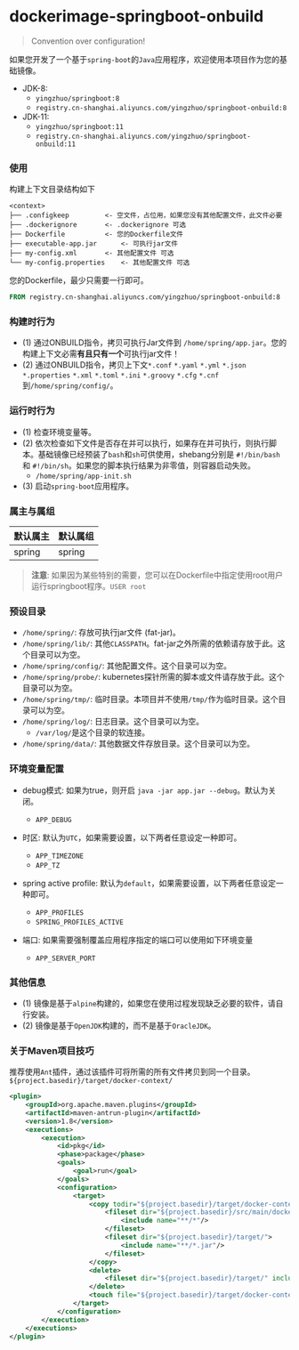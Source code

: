 # dockerimage-springboot-onbuild

> Convention over configuration!

如果您开发了一个基于`spring-boot`的`Java`应用程序，欢迎使用本项目作为您的基础镜像。

 * JDK-8:  
    * `yingzhuo/springboot:8`
    * `registry.cn-shanghai.aliyuncs.com/yingzhuo/springboot-onbuild:8`
 * JDK-11: 
    * `yingzhuo/springboot:11` 
    * `registry.cn-shanghai.aliyuncs.com/yingzhuo/springboot-onbuild:11`

### 使用

构建上下文目录结构如下

```
<context>
├── .configkeep			<- 空文件，占位用，如果您没有其他配置文件，此文件必要
├── .dockerignore		<- .dockerignore 可选
├── Dockerfile			<- 您的Dockerfile文件
├── executable-app.jar		<- 可执行jar文件
├── my-config.xml		<- 其他配置文件 可选
└── my-config.properties	<- 其他配置文件 可选
```

您的Dockerfile，最少只需要一行即可。

```Dockerfile
FROM registry.cn-shanghai.aliyuncs.com/yingzhuo/springboot-onbuild:8
```

### 构建时行为

* (1) 通过ONBUILD指令，拷贝可执行Jar文件到 `/home/spring/app.jar`。您的构建上下文必需**有且只有一个**可执行jar文件！
* (2) 通过ONBUILD指令，拷贝上下文`*.conf` `*.yaml` `*.yml` `*.json` `*.properties` `*.xml` `*.toml` `*.ini` `*.groovy` `*.cfg` `*.cnf`到`/home/spring/config/`。

### 运行时行为

* (1) 检查环境变量等。
* (2) 依次检查如下文件是否存在并可以执行，如果存在并可执行，则执行脚本。基础镜像已经预装了`bash`和`sh`可供使用，shebang分别是 `#!/bin/bash` 和 `#!/bin/sh`。如果您的脚本执行结果为非零值，则容器启动失败。
   * `/home/spring/app-init.sh`
* (3) 启动`spring-boot`应用程序。

### 属主与属组

默认属主 | 默认属组 |
--------|---------|
spring  | spring  |

> **注意**: 如果因为某些特别的需要，您可以在Dockerfile中指定使用root用户运行springboot程序。`USER root`

### 预设目录

* `/home/spring/`: 存放可执行jar文件 (fat-jar)。
* `/home/spring/lib/`: 其他`CLASSPATH`。fat-jar之外所需的依赖请存放于此。这个目录可以为空。
* `/home/spring/config/`: 其他配置文件。这个目录可以为空。
* `/home/spring/probe/`: kubernetes探针所需的脚本或文件请存放于此。这个目录可以为空。
* `/home/spring/tmp/`: 临时目录。本项目并不使用`/tmp/`作为临时目录。这个目录可以为空。
* `/home/spring/log/`: 日志目录。这个目录可以为空。
  * `/var/log/`是这个目录的软连接。
* `/home/spring/data/`: 其他数据文件存放目录。这个目录可以为空。

### 环境变量配置

* debug模式: 如果为true，则开启 `java -jar app.jar --debug`。默认为关闭。
  * `APP_DEBUG`

* 时区: 默认为`UTC`，如果需要设置，以下两者任意设定一种即可。
  * `APP_TIMEZONE` 
  * `APP_TZ`

* spring active profile: 默认为`default`，如果需要设置，以下两者任意设定一种即可。
  * `APP_PROFILES`
  * `SPRING_PROFILES_ACTIVE`

* 端口: 如果需要强制覆盖应用程序指定的端口可以使用如下环境变量
  * `APP_SERVER_PORT`

### 其他信息

* (1) 镜像是基于`alpine`构建的，如果您在使用过程发现缺乏必要的软件，请自行安装。
* (2) 镜像是基于`OpenJDK`构建的，而不是基于`OracleJDK`。

### 关于Maven项目技巧

推荐使用`Ant`插件，通过该插件可将所需的所有文件拷贝到同一个目录。`${project.basedir}/target/docker-context/`

```xml
<plugin>
    <groupId>org.apache.maven.plugins</groupId>
    <artifactId>maven-antrun-plugin</artifactId>
    <version>1.8</version>
    <executions>
        <execution>
            <id>pkg</id>
            <phase>package</phase>
            <goals>
                <goal>run</goal>
            </goals>
            <configuration>
                <target>
                    <copy todir="${project.basedir}/target/docker-context/" force="true">
                        <fileset dir="${project.basedir}/src/main/docker">
                            <include name="**/*"/>
                        </fileset>
                        <fileset dir="${project.basedir}/target/">
                            <include name="**/*.jar"/>
                        </fileset>
                    </copy>
                    <delete>
                        <fileset dir="${project.basedir}/target/" includes="*.jar*"/>
                    </delete>
                    <touch file="${project.basedir}/target/docker-context/.configkeep"/>
                </target>
            </configuration>
        </execution>
    </executions>
</plugin>
```
